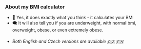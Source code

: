
### About my BMI calculator
- 🧮 Yes, it does exactly what you think - it calculates your BMI
- 🗨️ It will also tell you if you are underweight, with normal bmi, overweight, obese, or even extremely obese.
- ###### Both English and Czech versions are available 🇨🇿 🇪🇳

